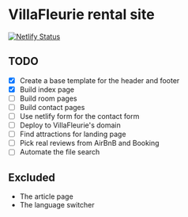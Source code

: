 # VillaFleurie rental site

[![Netlify Status](https://api.netlify.com/api/v1/badges/aa5c29ee-eced-46dd-ad53-1e0822001364/deploy-status)](https://app.netlify.com/sites/villafleurie-site/deploys)

## TODO

- [X] Create a base template for the header and footer
- [X] Build index page
- [ ] Build room pages
- [ ] Build contact pages
- [ ] Use netlify form for the contact form
- [ ] Deploy to VillaFleurie's domain
- [ ] Find attractions for landing page
- [ ] Pick real reviews from AirBnB and Booking
- [ ] Automate the file search

## Excluded

* The article page
* The language switcher